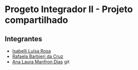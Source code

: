 # Progeto Integrador II - Projeto compartilhado

## Integrantes

- [Isabelli Luísa Rosa](https//:github/isabellirosa)
- [Rafaela Barbieri da Cruz](https//:github/rafaelabarbieric)
- [Ana Laura Manfron Dias](https//:github/analauradias)
git
